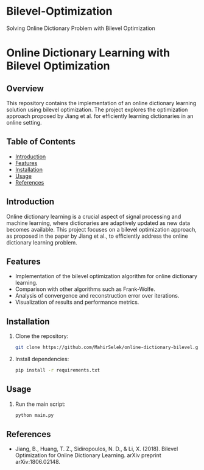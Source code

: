 # Bilevel-Optimization
 Solving Online Dictionary Problem with Bilevel Optimization


# Online Dictionary Learning with Bilevel Optimization

## Overview

This repository contains the implementation of an online dictionary learning solution using bilevel optimization. The project explores the optimization approach proposed by Jiang et al. for efficiently learning dictionaries in an online setting.

## Table of Contents

- [Introduction](#introduction)
- [Features](#features)
- [Installation](#installation)
- [Usage](#usage)
- [References](#references)

## Introduction

Online dictionary learning is a crucial aspect of signal processing and machine learning, where dictionaries are adaptively updated as new data becomes available. This project focuses on a bilevel optimization approach, as proposed in the paper by Jiang et al., to efficiently address the online dictionary learning problem.

## Features

- Implementation of the bilevel optimization algorithm for online dictionary learning.
- Comparison with other algorithms such as Frank-Wolfe.
- Analysis of convergence and reconstruction error over iterations.
- Visualization of results and performance metrics.

## Installation

1. Clone the repository:

    ```bash
    git clone https://github.com/MahirSelek/online-dictionary-bilevel.git
    ```

2. Install dependencies:

    ```bash
    pip install -r requirements.txt
    ```

## Usage

1. Run the main script:

    ```bash
    python main.py
    ```

## References

- Jiang, B., Huang, T. Z., Sidiropoulos, N. D., & Li, X. (2018). Bilevel Optimization for Online Dictionary Learning. arXiv preprint arXiv:1806.02148.


